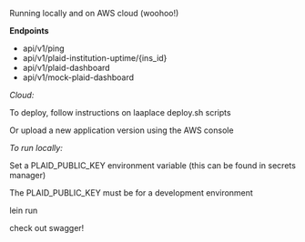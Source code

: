 
Running locally and on AWS cloud (woohoo!)

**Endpoints**
- api/v1/ping
- api/v1/plaid-institution-uptime/{ins_id}
- api/v1/plaid-dashboard
- api/v1/mock-plaid-dashboard



*Cloud:*

To deploy, follow instructions on laaplace deploy.sh scripts

Or upload a new application version using the AWS console




*To run locally:*

Set a PLAID_PUBLIC_KEY environment variable (this can be found in secrets manager)

The PLAID_PUBLIC_KEY must be for a development environment

lein run



check out swagger!
